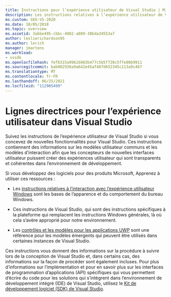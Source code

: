 ```yaml
---
title: Instructions pour l’expérience utilisateur de Visual Studio | Microsoft Docs
description: Les instructions relatives à l’expérience utilisateur de Visual Studio contiennent des modèles utilisateur et des modèles d’interaction communs qui permettent de créer des expériences utilisateur cohérentes pour les nouvelles fonctionnalités.
ms.custom: SEO-VS-2020
ms.date: 10/05/2018
ms.topic: overview
ms.assetid: 3abbe495-cbbc-4982-a809-38bda34553a7
author: leslierichardson95
ms.author: lerich
manager: jmartens
ms.workload:
- vssdk
ms.openlocfilehash: fef6315a9962d483b477c5b5f730c5ffe80b9911
ms.sourcegitcommit: bab002936a9a642e45af407d652345c113a9c467
ms.translationtype: MT
ms.contentlocale: fr-FR
ms.lasthandoff: 06/25/2021
ms.locfileid: "112905499"
---
```

# <a name="visual-studio-user-experience-guidelines"></a>Lignes directrices pour l’expérience utilisateur dans Visual Studio
Suivez les instructions de l’expérience utilisateur de Visual Studio si vous concevez de nouvelles fonctionnalités pour Visual Studio. Ces instructions contiennent des informations sur les modèles utilisateur communs et les modèles d’interaction afin que les concepteurs de nouvelles interfaces utilisateur puissent créer des expériences utilisateur qui sont transparents et cohérentes dans l’environnement de développement.

Si vous développez des logiciels pour des produits Microsoft, Apprenez à utiliser ces ressources :

- Les [instructions relatives à l’interaction avec l’expérience utilisateur Windows](/windows/win32/uxguide/guidelines) sont les bases de l’apparence et du comportement du bureau Windows.

- Ces instructions de Visual Studio, qui sont des instructions spécifiques à la plateforme qui remplacent les instructions Windows générales, là où cela s’avère approprié pour notre environnement.

- Les [contrôles et les modèles pour les applications UWP](/windows/uwp/design/controls-and-patterns) sont une référence pour les modèles émergents qui peuvent être utilisés dans certaines instances de Visual Studio.

Ces instructions vous donnent des informations sur la procédure à suivre lors de la conception de Visual Studio et, dans certains cas, des informations sur la façon de procéder sont également incluses. Pour plus d’informations sur l’implémentation et pour en savoir plus sur les interfaces de programmation d’applications (API) spécifiques qui vous permettent d’écrire du code pour les solutions qui s’intègrent dans l’environnement de développement intégré (IDE) de Visual Studio, utilisez le [Kit de développement logiciel (SDK) de Visual Studio](../visual-studio-sdk.md).
